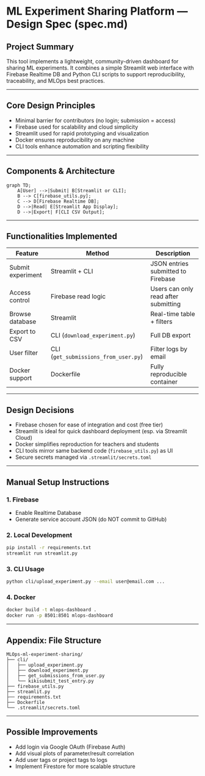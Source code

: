 # ML Experiment Sharing Platform — Design Spec (spec.md)

## Project Summary
This tool implements a lightweight, community-driven dashboard for sharing ML experiments. It combines a simple Streamlit web interface with Firebase Realtime DB and Python CLI scripts to support reproducibility, traceability, and MLOps best practices.

---

## Core Design Principles
- Minimal barrier for contributors (no login; submission = access)
- Firebase used for scalability and cloud simplicity
- Streamlit used for rapid prototyping and visualization
- Docker ensures reproducibility on any machine
- CLI tools enhance automation and scripting flexibility

---

## Components & Architecture

```mermaid
graph TD;
    A[User] -->|Submit| B[Streamlit or CLI];
    B --> C[firebase_utils.py];
    C --> D[Firebase Realtime DB];
    D -->|Read| E[Streamlit App Display];
    D -->|Export| F[CLI CSV Output];
```

---

## Functionalities Implemented

| Feature | Method | Description |
|--------|--------|-------------|
| Submit experiment | Streamlit + CLI | JSON entries submitted to Firebase |
| Access control | Firebase read logic | Users can only read after submitting |
| Browse database | Streamlit | Real-time table + filters |
| Export to CSV | CLI (`download_experiment.py`) | Full DB export |
| User filter | CLI (`get_submissions_from_user.py`) | Filter logs by email |
| Docker support | Dockerfile | Fully reproducible container |

---

## Design Decisions

- Firebase chosen for ease of integration and cost (free tier)
- Streamlit is ideal for quick dashboard deployment (esp. via Streamlit Cloud)
- Docker simplifies reproduction for teachers and students
- CLI tools mirror same backend code (`firebase_utils.py`) as UI
- Secure secrets managed via `.streamlit/secrets.toml`

---

## Manual Setup Instructions

### 1. Firebase
- Enable Realtime Database
- Generate service account JSON (do NOT commit to GitHub)

### 2. Local Development
```bash
pip install -r requirements.txt
streamlit run streamlit.py
```

### 3. CLI Usage
```bash
python cli/upload_experiment.py --email user@email.com ...
```

### 4. Docker
```bash
docker build -t mlops-dashboard .
docker run -p 8501:8501 mlops-dashboard
```

---

## Appendix: File Structure

```
MLOps-ml-experiment-sharing/
├── cli/
│   ├── upload_experiment.py
│   ├── download_experiment.py
│   ├── get_submissions_from_user.py
│   └── kikisubmit_test_entry.py
├── firebase_utils.py
├── streamlit.py
├── requirements.txt
├── Dockerfile
└── .streamlit/secrets.toml
```

---

## Possible Improvements
- Add login via Google OAuth (Firebase Auth)
- Add visual plots of parameter/result correlation
- Add user tags or project tags to logs
- Implement Firestore for more scalable structure
